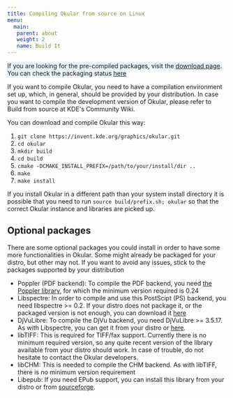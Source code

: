```yaml
---
title: Compiling Okular from source on Linux
menu:
  main:
   parent: about
   weight: 2
   name: Build It
---
```


<span style="background-color:#e8f4fa">If you are looking for the pre-compiled packages, visit the [download page](/download/). You can check the packaging status [here](https://repology.org/project/okular/versions)</span>

If you want to compile Okular, you need to have a compilation environment set up, which, in general, should be provided by your distribution. In case you want to compile the development version of Okular, please refer to Build from source at KDE's Community Wiki.

You can download and compile Okular this way:

1. `git clone https://invent.kde.org/graphics/okular.git`
2. `cd okular`
3. `mkdir build`
4. `cd build`
5. `cmake -DCMAKE_INSTALL_PREFIX=/path/to/your/install/dir ..`
6. `make`
7. `make install`

If you install Okular in a different path than your system install directory it is possible that you need to run `source build/prefix.sh; okular` so that the correct Okular instance and libraries are picked up.

## Optional packages

There are some optional packages you could install in order to have some more functionalities in Okular. Some might already be packaged for your distro, but other may not. If you want to avoid any issues, stick to the packages supported by your distribution

* Poppler (PDF backend): To compile the PDF backend, you need [the Poppler library](http://poppler.freedesktop.org), for which the minimum version required is 0.24
* Libspectre: In order to compile and use this PostScipt (PS) backend, you need libspectre >= 0.2. If your distro does not package it, or the packaged version is not enough, you can download it [here](http://libspectre.freedesktop.org)
* DjVuLibre: To compile the DjVu backend, you need DjVuLibre >= 3.5.17. As with Libspectre, you can get it from your distro or [here](http://djvulibre.djvuzone.org).
* libTIFF: This is required for TIFF/fax support. Currently there is no minimum required version, so any quite recent version of the library available from your distro should work. In case of trouble, do not hesitate to contact the Okular developers.
* libCHM: This is needed to compile the CHM backend. As with libTIFF, there is no minimum version requirement
* Libepub: If you need EPub support, you can install this library from your distro or from [sourceforge](http://sourceforge.net/projects/ebook-tools).

